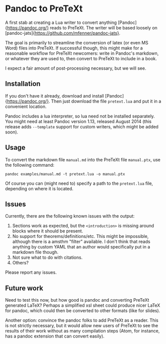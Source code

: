 # Pandoc to PreTeXt

A first stab at creating a Lua writer to convert anything [Pandoc]{https://pandoc.org/} reads to PreTeXt.  The writer will be based loosely on [pandoc-jats]{https://github.com/mfenner/pandoc-jats}.

The goal is primarily to streamline the conversion of latex (or even MS Word) files into PreTeXt.  If successful though, this might make for a reasonable workflow for PreTeXt newcomers: write in Pandoc's markdown, or whatever they are used to, then convert to PreTeXt to include in a book.

I expect a fair amount of post-processing necessary, but we will see.

## Installation
If you don't have it already, download and install [Pandoc]{https://pandoc.org/}.  Then just download the file `pretext.lua` and put it in a convenient location. 

Pandoc includes a lua interpreter, so lua need not be installed separately. You might need at least Pandoc version 1.13, released August 2014 (this release adds `--template` support for custom writers, which might be added soon).

## Usage
To convert the markdown file `manual.md` into the PreTeXt file `manual.ptx`, use the following command:

```
pandoc examples/manual.md -t pretext.lua -o manual.ptx
```

Of course you can (might need to) specify a path to the `pretext.lua` file, depending on where it is located.

## Issues

Currently, there are the following known issues with the output:

1. Sections work as expected, but the `<introduction>` is missing around blocks where it should be present.
2. No support for theorems/definitions/etc.  This might be impossible, although there is a amsthm "filter" available.  I don't think that reads anything by custom YAML that an author would specifically put in a markdown file though.
3. Not sure what to do with citations.
4. Others?

Please report any issues.

## Future work

Need to test this now, but how good is pandoc and converting PreTeXt generated LaTeX?  Perhaps a simplified xsl sheet could produce nicer LaTeX for pandoc, which could then be converted to other formats (like for slides).  

Another option: convince the pandoc folks to add PreTeXt as a reader.  This is not strictly necessary, but it would allow new users of PreTeXt to see the results of their work without as many compilation steps (Atom, for instance, has a pandoc extension that can convert easily).
